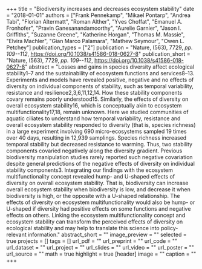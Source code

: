 +++
title = "Biodiversity increases and decreases ecosystem stability"
date = "2018-01-01"
authors = ["Frank Pennekamp", "Mikael Pontarp", "Andrea Tabi", "Florian Altermatt", "Roman Alther", "Yves Choffat", "Emanuel A. Fronhofer", "Pravin Ganesanandamoorthy", "Aurelie Garnier", "Jason I. Griffiths", "Suzanne Greene", "Katherine Horgan", "Thomas M. Massie", "Elvira Machler", "Gian Marco Palamara", "Mathew Seymour", "Owen L. Petchey"]
publication_types = ["2"]
publication = "Nature, (563), 7729, _pp. 109--112_, https://doi.org/10.1038/s41586-018-0627-8"
publication_short = "Nature, (563), 7729, _pp. 109--112_, https://doi.org/10.1038/s41586-018-0627-8"
abstract = "Losses and gains in species diversity affect ecological stability1–7 and the sustainability of ecosystem functions and services8–13. Experiments and models have revealed positive, negative and no effects of diversity on individual components of stability, such as temporal variability, resistance and resilience2,3,6,11,12,14. How these stability components covary remains poorly understood15. Similarly, the effects of diversity on overall ecosystem stability16, which is conceptually akin to ecosystem multifunctionality17,18, remain unknown. Here we studied communities of aquatic ciliates to understand how temporal variability, resistance and overall ecosystem stability responded to diversity (that is, species richness) in a large experiment involving 690 micro-ecosystems sampled 19 times over 40 days, resulting in 12,939 samplings. Species richness increased temporal stability but decreased resistance to warming. Thus, two stability components covaried negatively along the diversity gradient. Previous biodiversity manipulation studies rarely reported such negative covariation despite general predictions of the negative effects of diversity on individual stability components3. Integrating our findings with the ecosystem multifunctionality concept revealed hump- and U-shaped effects of diversity on overall ecosystem stability. That is, biodiversity can increase overall ecosystem stability when biodiversity is low, and decrease it when biodiversity is high, or the opposite with a U-shaped relationship. The effects of diversity on ecosystem multifunctionality would also be hump- or U-shaped if diversity had positive effects on some functions and negative effects on others. Linking the ecosystem multifunctionality concept and ecosystem stability can transform the perceived effects of diversity on ecological stability and may help to translate this science into policy-relevant information."
abstract_short = ""
image_preview = ""
selected = true
projects = []
tags = []
url_pdf = ""
url_preprint = ""
url_code = ""
url_dataset = ""
url_project = ""
url_slides = ""
url_video = ""
url_poster = ""
url_source = ""
math = true
highlight = true
[header]
image = ""
caption = ""
+++
